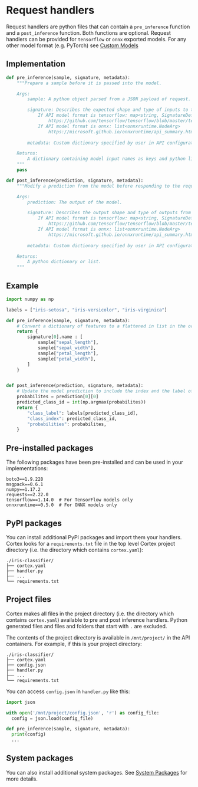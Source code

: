 # Request handlers

Request handlers are python files that can contain a `pre_inference` function and a `post_inference` function. Both functions are optional. Request handlers can be provided for `tensorflow` or `onnx` exported models. For any other model format (e.g. PyTorch) see [Custom Models](./custom-models.md)

## Implementation

```python
def pre_inference(sample, signature, metadata):
    """Prepare a sample before it is passed into the model.

    Args:
        sample: A python object parsed from a JSON payload of request.

        signature: Describes the expected shape and type of inputs to the model.
            If API model format is tensorflow: map<string, SignatureDef>
                https://github.com/tensorflow/tensorflow/blob/master/tensorflow/core/protobuf/meta_graph.proto
            If API model format is onnx: list<onnxruntime.NodeArg>
                https://microsoft.github.io/onnxruntime/api_summary.html#onnxruntime.NodeArg
        
        metadata: Custom dictionary specified by user in API configuration.

    Returns:
        A dictionary containing model input names as keys and python lists or numpy arrays as values. If the model only has a single input, then a python list or numpy array can be returned.
    """
    pass

def post_inference(prediction, signature, metadata):
    """Modify a prediction from the model before responding to the request.

    Args:
        prediction: The output of the model.

        signature: Describes the output shape and type of outputs from the model.
            If API model format is tensorflow: map<string, SignatureDef>
                https://github.com/tensorflow/tensorflow/blob/master/tensorflow/core/protobuf/meta_graph.proto
            If API model format is onnx: list<onnxruntime.NodeArg>
                https://microsoft.github.io/onnxruntime/api_summary.html#onnxruntime.NodeArg
        
        metadata: Custom dictionary specified by user in API configuration.

    Returns:
        A python dictionary or list.
    """
```

## Example

```python
import numpy as np

labels = ["iris-setosa", "iris-versicolor", "iris-virginica"]

def pre_inference(sample, signature, metadata):
    # Convert a dictionary of features to a flattened in list in the order expected by the model
    return {
        signature[0].name : [
            sample["sepal_length"],
            sample["sepal_width"],
            sample["petal_length"],
            sample["petal_width"],
        ]
    }


def post_inference(prediction, signature, metadata):
    # Update the model prediction to include the index and the label of the predicted class
    probabilites = prediction[0][0]
    predicted_class_id = int(np.argmax(probabilites))
    return {
        "class_label": labels[predicted_class_id],
        "class_index": predicted_class_id,
        "probabilities": probabilites,
    }
```

## Pre-installed packages

The following packages have been pre-installed and can be used in your implementations:

```text
boto3==1.9.228
msgpack==0.6.1
numpy==1.17.2
requests==2.22.0
tensorflow==1.14.0  # For TensorFlow models only
onnxruntime==0.5.0  # For ONNX models only
```

## PyPI packages

You can install additional PyPI packages and import them your handlers. Cortex looks for a `requirements.txt` file in the top level Cortex project directory (i.e. the directory which contains `cortex.yaml`):

```text
./iris-classifier/
├── cortex.yaml
├── handler.py
├── ...
└── requirements.txt
```

## Project files

Cortex makes all files in the project directory (i.e. the directory which contains `cortex.yaml`) available to pre and post inference handlers. Python generated files and files and folders that start with `.` are excluded.

The contents of the project directory is available in `/mnt/project/` in the API containers. For example, if this is your project directory:

```text
./iris-classifier/
├── cortex.yaml
├── config.json
├── handler.py
├── ...
└── requirements.txt
```

You can access `config.json` in `handler.py` like this:

```python
import json

with open('/mnt/project/config.json', 'r') as config_file:
  config = json.load(config_file)

def pre_inference(sample, signature, metadata):
  print(config)
  ...
```

## System packages

You can also install additional system packages. See [System Packages](system-packages.md) for more details.
